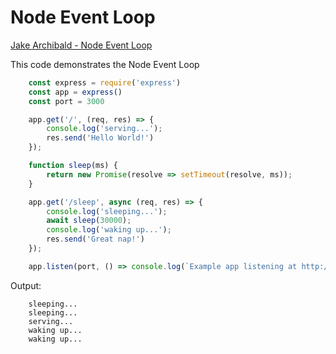 # Node Event Loop

[Jake Archibald - Node Event Loop](https://www.youtube.com/watch?v=cCOL7MC4Pl0&feature=youtu.be) 

This code demonstrates the Node Event Loop

```javascript
    const express = require('express')
    const app = express()
    const port = 3000

    app.get('/', (req, res) => {
        console.log('serving...');
        res.send('Hello World!')
    });

    function sleep(ms) {
        return new Promise(resolve => setTimeout(resolve, ms));
    }

    app.get('/sleep', async (req, res) => {
        console.log('sleeping...');
        await sleep(30000);
        console.log('waking up...');
        res.send('Great nap!')
    });

    app.listen(port, () => console.log(`Example app listening at http://localhost:${port}`))
```

Output:
```output
    sleeping...
    sleeping...
    serving...
    waking up...
    waking up...
```